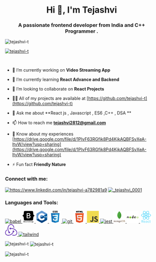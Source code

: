 <h1 align="center">Hi 👋, I'm Tejashvi</h1>
<h3 align="center">A passionate frontend developer from India and  C++ Programmer .</h3>

<p align="left"> <img src="https://komarev.com/ghpvc/?username=tejashvi-t&label=Profile%20views&color=0e75b6&style=flat" alt="tejashvi-t" /> </p>

<p align="left"> <a href="https://github.com/ryo-ma/github-profile-trophy"><img src="https://github-profile-trophy.vercel.app/?username=tejashvi-t" alt="tejashvi-t" /></a> </p>

<p align="left"> <a href="https://twitter.com/" target="blank"><img src="https://img.shields.io/twitter/follow/?logo=twitter&style=for-the-badge" alt="" /></a> </p>

- 🔭 I’m currently working on **Video Streaming App**

- 🌱 I’m currently learning **React Advance and Backend**

- 👯 I’m looking to collaborate on **React Projects**

- 👨‍💻 All of my projects are available at [https://github.com/tejashvi-t](https://github.com/tejashvi-t)

- 💬 Ask me about **React js , Javascript , ES6 ,C++ , DSA **

- 📫 How to reach me **tejashvi2812@gmail.com**

- 📄 Know about my experiences [https://drive.google.com/file/d/1PlvF63RGfik8Pd4KjkAQBFSvXeA-ltyW/view?usp=sharing](https://drive.google.com/file/d/1PlvF63RGfik8Pd4KjkAQBFSvXeA-ltyW/view?usp=sharing)

- ⚡ Fun fact **Friendly Nature**

<h3 align="left">Connect with me:</h3>
<p align="left">
<a href="https://linkedin.com/in/https://www.linkedin.com/in/tejashvi-a782981a9" target="blank"><img align="center" src="https://raw.githubusercontent.com/rahuldkjain/github-profile-readme-generator/master/src/images/icons/Social/linked-in-alt.svg" alt="https://www.linkedin.com/in/tejashvi-a782981a9" height="30" width="40" /></a>
<a href="https://instagram.com/_tejashvi_0001" target="blank"><img align="center" src="https://raw.githubusercontent.com/rahuldkjain/github-profile-readme-generator/master/src/images/icons/Social/instagram.svg" alt="_tejashvi_0001" height="30" width="40" /></a>
</p>

<h3 align="left">Languages and Tools:</h3>
<p align="left"> <a href="https://babeljs.io/" target="_blank" rel="noreferrer"> <img src="https://www.vectorlogo.zone/logos/babeljs/babeljs-icon.svg" alt="babel" width="40" height="40"/> </a> <a href="https://getbootstrap.com" target="_blank" rel="noreferrer"> <img src="https://raw.githubusercontent.com/devicons/devicon/master/icons/bootstrap/bootstrap-plain-wordmark.svg" alt="bootstrap" width="40" height="40"/> </a> <a href="https://www.w3schools.com/cpp/" target="_blank" rel="noreferrer"> <img src="https://raw.githubusercontent.com/devicons/devicon/master/icons/cplusplus/cplusplus-original.svg" alt="cplusplus" width="40" height="40"/> </a> <a href="https://www.w3schools.com/css/" target="_blank" rel="noreferrer"> <img src="https://raw.githubusercontent.com/devicons/devicon/master/icons/css3/css3-original-wordmark.svg" alt="css3" width="40" height="40"/> </a> <a href="https://git-scm.com/" target="_blank" rel="noreferrer"> <img src="https://www.vectorlogo.zone/logos/git-scm/git-scm-icon.svg" alt="git" width="40" height="40"/> </a> <a href="https://www.w3.org/html/" target="_blank" rel="noreferrer"> <img src="https://raw.githubusercontent.com/devicons/devicon/master/icons/html5/html5-original-wordmark.svg" alt="html5" width="40" height="40"/> </a> <a href="https://developer.mozilla.org/en-US/docs/Web/JavaScript" target="_blank" rel="noreferrer"> <img src="https://raw.githubusercontent.com/devicons/devicon/master/icons/javascript/javascript-original.svg" alt="javascript" width="40" height="40"/> </a> <a href="https://jestjs.io" target="_blank" rel="noreferrer"> <img src="https://www.vectorlogo.zone/logos/jestjsio/jestjsio-icon.svg" alt="jest" width="40" height="40"/> </a> <a href="https://www.mongodb.com/" target="_blank" rel="noreferrer"> <img src="https://raw.githubusercontent.com/devicons/devicon/master/icons/mongodb/mongodb-original-wordmark.svg" alt="mongodb" width="40" height="40"/> </a> <a href="https://nodejs.org" target="_blank" rel="noreferrer"> <img src="https://raw.githubusercontent.com/devicons/devicon/master/icons/nodejs/nodejs-original-wordmark.svg" alt="nodejs" width="40" height="40"/> </a> <a href="https://reactjs.org/" target="_blank" rel="noreferrer"> <img src="https://raw.githubusercontent.com/devicons/devicon/master/icons/react/react-original-wordmark.svg" alt="react" width="40" height="40"/> </a> <a href="https://redux.js.org" target="_blank" rel="noreferrer"> <img src="https://raw.githubusercontent.com/devicons/devicon/master/icons/redux/redux-original.svg" alt="redux" width="40" height="40"/> </a> <a href="https://tailwindcss.com/" target="_blank" rel="noreferrer"> <img src="https://www.vectorlogo.zone/logos/tailwindcss/tailwindcss-icon.svg" alt="tailwind" width="40" height="40"/> </a> </p>

<p><img align="left" src="https://github-readme-stats.vercel.app/api/top-langs?username=tejashvi-t&show_icons=true&locale=en&layout=compact" alt="tejashvi-t" /></p>

<p>&nbsp;<img align="center" src="https://github-readme-stats.vercel.app/api?username=tejashvi-t&show_icons=true&locale=en" alt="tejashvi-t" /></p>

<p><img align="center" src="https://github-readme-streak-stats.herokuapp.com/?user=tejashvi-t&" alt="tejashvi-t" /></p>

